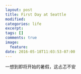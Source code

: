 ```yaml
---
layout: post
title: First Day at Seattle
modified:
categories: life
excerpt:
tags: []
comments: true
image:
  feature:
date: 2016-05-18T11:03:53-07:00
---
```

一想到即将开始的暑假，这忐忑不安
